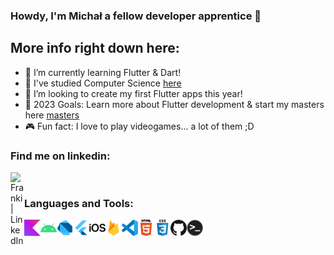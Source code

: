 ### Howdy, I'm Michał a fellow developer apprentice 👋 

## More info right down here:

- 🌱 I’m currently learning Flutter & Dart!
- 📘 I've studied Computer Science [here]
- 👯 I’m looking to create my first Flutter apps this year!
- 🥅 2023 Goals: Learn more about Flutter development & start my masters here [masters] 
- 🎮 Fun fact: I love to play videogames... a lot of them ;D

### Find me on linkedin:

[<img align="left" alt="Franki | LinkedIn" width="22px" src="https://cdn-icons-png.flaticon.com/512/174/174857.png" />][linkedin]

<br />

### Languages and Tools:

<img align="left" alt="Kotlin" width="26px" src="https://raw.githubusercontent.com/github/explore/4479d2a2c854198cb00160f8593519c14dc3b905/topics/kotlin/kotlin.png" />
<img align="left" alt="Android" width="26px" src="https://raw.githubusercontent.com/github/explore/80688e429a7d4ef2fca1e82350fe8e3517d3494d/topics/android/android.png" />
<img align="left" alt="Dart" width="26px" src="https://raw.githubusercontent.com/github/explore/5b3600551e122a3277c2c5368af2ad5725ffa9a1/topics/dart/dart.png" />
<img align="left" alt="Flutter" width="26px" src="https://raw.githubusercontent.com/github/explore/5b3600551e122a3277c2c5368af2ad5725ffa9a1/topics/flutter/flutter.png" />
<img align="left" alt="IOS" width="26px" src="https://raw.githubusercontent.com/github/explore/5b3600551e122a3277c2c5368af2ad5725ffa9a1/topics/ios/ios.png" />
<img align="left" alt="Firebase" width="26px" src="https://raw.githubusercontent.com/github/explore/80688e429a7d4ef2fca1e82350fe8e3517d3494d/topics/firebase/firebase.png" />
<img align="left" alt="Visual Studio Code" width="26px" src="https://raw.githubusercontent.com/github/explore/80688e429a7d4ef2fca1e82350fe8e3517d3494d/topics/visual-studio-code/visual-studio-code.png" />
<img align="left" alt="HTML5" width="26px" src="https://raw.githubusercontent.com/github/explore/80688e429a7d4ef2fca1e82350fe8e3517d3494d/topics/html/html.png" />
<img align="left" alt="CSS3" width="26px" src="https://raw.githubusercontent.com/github/explore/80688e429a7d4ef2fca1e82350fe8e3517d3494d/topics/css/css.png" />
<img align="left" alt="GitHub" width="26px" src="https://raw.githubusercontent.com/github/explore/78df643247d429f6cc873026c0622819ad797942/topics/github/github.png" />
<img align="left" alt="Terminal" width="26px" src="https://raw.githubusercontent.com/github/explore/80688e429a7d4ef2fca1e82350fe8e3517d3494d/topics/terminal/terminal.png" />

<!-- For future: powershell, bash, azure, aws, google, https://cdn.jsdelivr.net/npm/simple-icons@v3/icons/linkedin.svg -->

<br />

[linkedin]: https://www.linkedin.com/in/michal-blachut/
[here]: https://wsei.edu.pl/en
[masters]: https://www.pk.edu.pl/index.php?lang=en&template=pk18-tpl